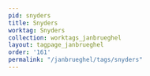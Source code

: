 ```yaml
---
pid: snyders
title: Snyders
worktag: Snyders
collection: worktags_janbrueghel
layout: tagpage_janbrueghel
order: '161'
permalink: "/janbrueghel/tags/snyders"
---
```

